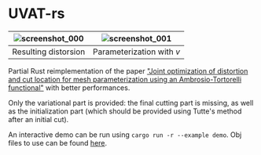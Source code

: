 # UVAT-rs

| ![screenshot_000](https://github.com/user-attachments/assets/1275af70-a28a-4717-9051-4b0dc699bedb) | ![screenshot_001](https://github.com/user-attachments/assets/af61b0e6-d595-42d0-83ad-4162d619139c) |
| - | - |
| Resulting distorsion | Parameterization with $v$ |

Partial Rust reimplementation of the paper ["Joint optimization of distortion and cut location for mesh parameterization using an Ambrosio-Tortorelli functional"](https://perso.liris.cnrs.fr/david.coeurjolly/publication/uv-at/uv-at.pdf) with better performances.

Only the variational part is provided: the final cutting part is missing, as well as the initialization part (which should be provided using Tutte's method after an initial cut).

An interactive demo can be run using `cargo run -r --example demo`. Obj files to use can be found [here](https://github.com/Lieunoir/UV-AT/tree/main/input).
